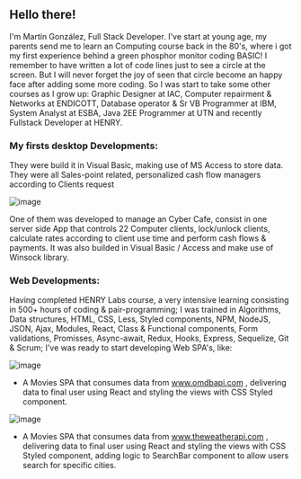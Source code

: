 ## Hello there! 
I'm Martín González, Full Stack Developer.
I've start at young age, my parents send me to learn an Computing course back in the 80's, where i got my first experience behind a green 
phosphor monitor coding BASIC! I remember to have written a lot of code lines just to see a circle at the screen. But I will never forget 
the joy of seen that circle become an happy face after adding some more coding.
So I was start to take some other courses as I grow up: Graphic Designer at IAC, Computer repairment & Networks at ENDICOTT, Database operator &
Sr VB Programmer at IBM, System Analyst at ESBA, Java 2EE Programmer at UTN and recently Fullstack Developer at HENRY.

### My firsts desktop Developments:
They were build it in Visual Basic, making use of MS Access to store data. They were all Sales-point related, personalized cash flow managers according 
to Clients request


![image](https://user-images.githubusercontent.com/82456534/134707410-5b47cf42-fd10-44ca-a46e-478a7e21f5ac.png)

One of them was developed to manage an Cyber Cafe, consist in one server side App that controls 22 Computer clients, lock/unlock clients, calculate rates according 
to client use time and perform cash flows & payments. It was also builded in Visual Basic / Access and make use of Winsock library.

### Web Developments:

Having completed HENRY Labs course, a very intensive learning consisting in 500+ hours of coding & pair-programming; I was trained in Algorithms, Data structures, 
HTML, CSS, Less, Styled components, NPM, NodeJS, JSON, Ajax, Modules, React, Class & Functional components, Form validations, Promisses, Async-await, Redux, Hooks, Express, Sequelize, Git & Scrum; I've was ready to start developing Web SPA's, like: 

![image](https://user-images.githubusercontent.com/82456534/134709936-d90ad867-9583-4787-86b0-abc9af4d5543.png)
* A Movies SPA that consumes data from www.omdbapi.com , delivering data to final user using React and styling the views with CSS Styled component.


![image](https://user-images.githubusercontent.com/82456534/134711276-07675fbf-cd9a-4deb-9354-5b120d645b49.png)
* A Movies SPA that consumes data from www.theweatherapi.com , delivering data to final user using React and styling the views with CSS Styled component, adding logic to SearchBar component to allow users search for specific cities.





